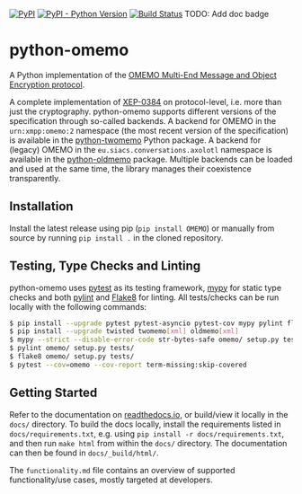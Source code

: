 [![PyPI](https://img.shields.io/pypi/v/OMEMO.svg)](https://pypi.org/project/OMEMO/)
[![PyPI - Python Version](https://img.shields.io/pypi/pyversions/OMEMO.svg)](https://pypi.org/project/OMEMO/)
[![Build Status](https://github.com/Syndace/python-omemo/actions/workflows/test-and-publish.yml/badge.svg)](https://github.com/Syndace/python-omemo/actions/workflows/test-and-publish.yml)
TODO: Add doc badge

# python-omemo #

A Python implementation of the [OMEMO Multi-End Message and Object Encryption protocol](https://xmpp.org/extensions/xep-0384.html).

A complete implementation of [XEP-0384](https://xmpp.org/extensions/xep-0384.html) on protocol-level, i.e. more than just the cryptography. python-omemo supports different versions of the specification through so-called backends. A backend for OMEMO in the `urn:xmpp:omemo:2` namespace (the most recent version of the specification) is available in the [python-twomemo](https://github.com/Syndace/python-twomemo) Python package. A backend for (legacy) OMEMO in the `eu.siacs.conversations.axolotl` namespace is available in the [python-oldmemo](https://github.com/Syndace/python-oldmemo) package. Multiple backends can be loaded and used at the same time, the library manages their coexistence transparently.

## Installation ##

Install the latest release using pip (`pip install OMEMO`) or manually from source by running `pip install .` in the cloned repository.

## Testing, Type Checks and Linting ##

python-omemo uses [pytest](https://docs.pytest.org/en/latest/) as its testing framework, [mypy](http://mypy-lang.org/) for static type checks and both [pylint](https://pylint.pycqa.org/en/latest/) and [Flake8](https://flake8.pycqa.org/en/latest/) for linting. All tests/checks can be run locally with the following commands:

```sh
$ pip install --upgrade pytest pytest-asyncio pytest-cov mypy pylint flake8
$ pip install --upgrade twisted twomemo[xml] oldmemo[xml]
$ mypy --strict --disable-error-code str-bytes-safe omemo/ setup.py tests/
$ pylint omemo/ setup.py tests/
$ flake8 omemo/ setup.py tests/
$ pytest --cov=omemo --cov-report term-missing:skip-covered
```

## Getting Started ##

Refer to the documentation on [readthedocs.io](https://python-omemo.readthedocs.io/en/latest/), or build/view it locally in the `docs/` directory. To build the docs locally, install the requirements listed in `docs/requirements.txt`, e.g. using `pip install -r docs/requirements.txt`, and then run `make html` from within the `docs/` directory. The documentation can then be found in `docs/_build/html/`.

The `functionality.md` file contains an overview of supported functionality/use cases, mostly targeted at developers.
